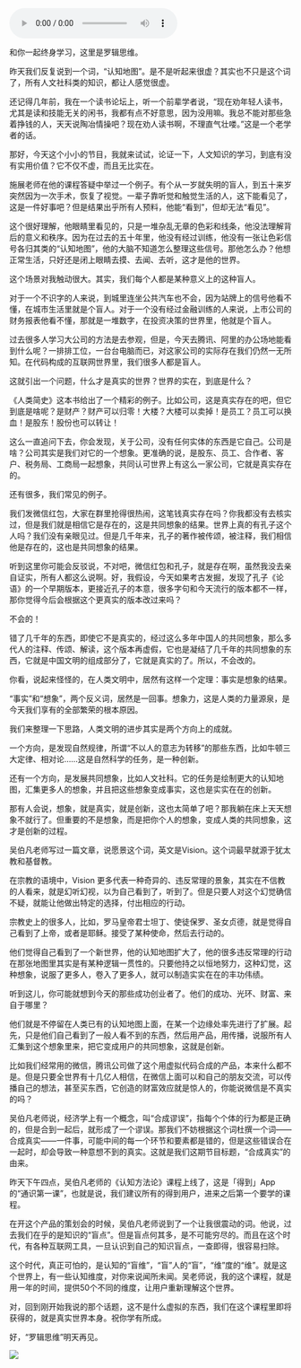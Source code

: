 <audio src="http://igetoss.cdn.igetget.com/mp3/201804/09/201804092211320065633595.mp3" controls="controls">您的浏览器不支持 audio 标签。</audio><p>和你一起终身学习，这里是罗辑思维。</p><p>昨天我们反复说到一个词，“认知地图”。是不是听起来很虚？其实也不只是这个词了，所有人文社科类的知识，都让人感觉很虚。</p><p>还记得几年前，我在一个读书论坛上，听一个前辈学者说，“现在劝年轻人读书，尤其是读和技能无关的闲书，我都有点不好意思，因为没用嘛。我总不能对那些急着挣钱的人，天天说陶冶情操吧？现在劝人读书啊，不理直气壮喽。”这是一个老学者的话。</p><p>那好，今天这个小小的节目，我就来试试，论证一下，人文知识的学习，到底有没有实用价值？它不仅不虚，而且无比实在。</p><p>施展老师在他的课程答疑中举过一个例子。有个从一岁就失明的盲人，到五十来岁突然因为一次手术，恢复了视觉。一辈子靠听觉和触觉生活的人，这下能看见了，这是一件好事吧？但是结果出乎所有人预料，他能“看到”，但却无法“看见”。</p><p>这个很好理解，他眼睛里看见的，只是一堆杂乱无章的色彩和线条，他没法理解背后的意义和秩序。因为在过去的五十年里，他没有经过训练，他没有一张让色彩信号各归其类的“认知地图”，他的大脑不知道怎么整理这些信号。那他怎么办？他想正常生活，只好还是闭上眼睛去摸、去闻、去听，这才是他的世界。</p><p>这个场景对我触动很大。其实，我们每个人都是某种意义上的这种盲人。</p><p>对于一个不识字的人来说，到城里连坐公共汽车也不会，因为站牌上的信号他看不懂，在城市生活里就是个盲人。对于一个没有经过金融训练的人来说，上市公司的财务报表他看不懂，那就是一堆数字，在投资决策的世界里，他就是个盲人。</p><p>过去很多人学习大公司的方法是去参观，但是，今天去腾讯、阿里的办公场地能看到什么呢？一排排工位，一台台电脑而已，对这家公司的实际存在我们仍然一无所知。在代码构成的互联网世界里，我们很多人都是盲人。</p><p>这就引出一个问题，什么才是真实的世界？世界的实在，到底是什么？</p><p>《人类简史》这本书给出了一个精彩的例子。比如公司，这是真实存在的吧，但它到底是啥呢？是财产？财产可以归零！大楼？大楼可以卖掉！是员工？员工可以换血！是股东！股份也可以转让！</p><p>这么一直追问下去，你会发现，关于公司，没有任何实体的东西是它自己。公司是啥？公司其实是我们对它的一个想象。更准确的说，是股东、员工、合作者、客户、税务局、工商局一起想象，共同认可世界上有这么一家公司，它就是真实存在的。</p><p>还有很多，我们常见的例子。</p><p>我们发微信红包，大家在群里抢得很热闹，这笔钱真实存在吗？你我都没有去核实过，但是我们就是相信它是存在的，这是共同想象的结果。世界上真的有孔子这个人吗？我们没有亲眼见过。但是几千年来，孔子的著作被传颂，被注释，我们相信他是存在的，这也是共同想象的结果。</p><p>听到这里你可能会反驳说，不对吧，微信红包和孔子，就是存在啊，虽然我没去亲自证实，所有人都这么说啊。好，我假设，今天如果考古发掘，发现了孔子《论语》的一个早期版本，更接近孔子的本意，很多字句和今天流行的版本都不一样，那你觉得今后会根据这个更真实的版本改过来吗？</p><p>不会的！</p><p>错了几千年的东西，即使它不是真实的，经过这么多年中国人的共同想象，那么多代人的注释、传颂、解读，这个版本再虚假，它也是凝结了几千年的共同想象的东西，它就是中国文明的组成部分了，它就是真实的了。所以，不会改的。</p><p>你看，说起来怪怪的，在人类文明中，居然有这样一个定理：事实是想象的结果。</p><p>“事实”和“想象”，两个反义词，居然是一回事。想象力，这是人类的力量源泉，是今天我们享有的全部繁荣的根本原因。</p><p>我们来整理一下思路，人类文明的进步其实是两个方向上的成就。</p><p>一个方向，是发现自然规律，所谓“不以人的意志为转移”的那些东西，比如牛顿三大定律、相对论……这是自然科学的任务，是一种创新。</p><p>还有一个方向，是发展共同想象，比如人文社科。它的任务是绘制更大的认知地图，汇集更多人的想象，并且把这些想象变成事实，这也是实实在在的创新。</p><p>那有人会说，想象，就是真实，就是创新，这也太简单了吧？那我躺在床上天天想象不就行了。但重要的不是想象，而是把你个人的想象，变成人类的共同想象，这才是创新的过程。</p><p>吴伯凡老师写过一篇文章，说愿景这个词，英文是Vision。这个词最早就源于犹太教和基督教。</p><p>在宗教的语境中，Vision 更多代表一种奇异的、违反常理的景象，其实在不信教的人看来，就是幻听幻视，以为自己看到了，听到了。但是只要人对这个幻觉确信不疑，就能让他做出特定的选择，付出相应的行动。</p><p>宗教史上的很多人，比如，罗马皇帝君士坦丁、使徒保罗、圣女贞德，就是觉得自己看到了上帝，或者是耶稣。接受了某种使命，然后去行动的。</p><p>他们觉得自己看到了一个新世界，他的认知地图扩大了，他的很多违反常理的行动在那张地图里其实是有某种逻辑一贯性的。只要他持之以恒地努力，这种幻觉，这种想象，说服了更多人，卷入了更多人，就可以制造实实在在的丰功伟绩。</p><p>听到这儿，你可能就想到今天的那些成功创业者了。他们的成功、光环、财富、来自于哪里？</p><p>他们就是不停留在人类已有的认知地图上面，在某一个边缘处率先进行了扩展。起先，只是他们自己看到了一般人看不到的东西，然后用产品，用传播，说服所有人汇集到这个想象里来，把它变成用户的共同想象，这就是创新。</p><p>比如我们经常用的微信，腾讯公司做了这个用虚拟代码合成的产品，本来什么都不是。但是只要全世界有十几亿人相信，在微信上面可以和自己的朋友交流，可以传播自己的想法，甚至买东西，它创造的财富效应就是惊人的，你能说微信是不真实的吗？</p><p>吴伯凡老师说，经济学上有一个概念，叫“合成谬误”，指每个个体的行为都是正确的，但是合到一起后，就形成了一个谬误。那我们不妨根据这个词杜撰一个词——合成真实——一件事，可能中间的每一个环节和要素都是错的，但是这些错误合在一起时，却会导致一种意想不到的真实。这就是我们这期节目标题，“合成真实”的由来。</p><p>昨天下午四点，吴伯凡老师的《认知方法论》课程上线了，这是「得到」App的“通识第一课”，也就是说，我们建议所有的得到用户，进来之后第一个要学的课程。</p><p>在开这个产品的策划会的时候，吴伯凡老师说到了一个让我很震动的词。他说，过去我们在乎的是知识的“盲点”。但是盲点何其多，是不可能穷尽的。而且在这个时代，有各种互联网工具，一旦认识到自己的知识盲点，一查即得，很容易扫除。</p><p>这个时代，真正可怕的，是认知的“盲维”，“盲”人的“盲”，“维”度的“维”。就是这个世界上，有一些认知维度，对你来说闻所未闻。吴老师说，我的这个课程，就是用一年的时间，提供50个不同的维度，让用户重新理解这个世界。</p><p>对，回到刚开始我说的那个话题，这不是什么虚拟的东西，我们在这个课程里即将获得的，就是真实世界本身。祝你学有所成。</p><p>好，“罗辑思维”明天再见。</p><img src="https://piccdn.igetget.com/img/201804/10/201804100150531611364386.jpg" />
